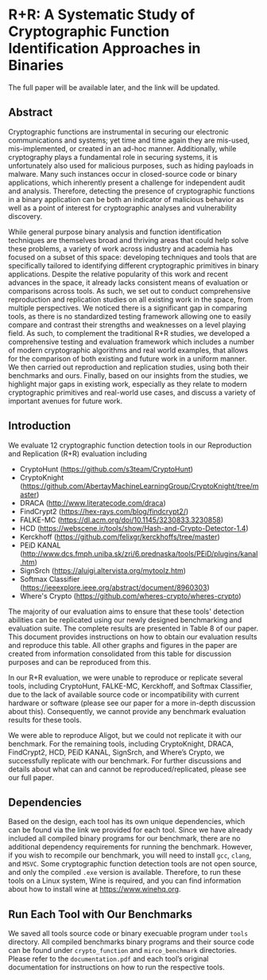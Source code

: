# R+R: A Systematic Study of Cryptographic Function Identification Approaches in Binaries

The full paper will be available later, and the link will be updated.

## Abstract

Cryptographic functions are instrumental in securing our electronic communications and systems; yet time and time again they are mis-used, mis-implemented, or created in an ad-hoc manner. Additionally, while cryptography plays a fundamental role in securing systems, it is unfortunately also used for malicious purposes, such as hiding payloads in malware. Many such instances occur in closed-source code or binary applications, which inherently present a challenge for independent audit and analysis. Therefore, detecting the presence of cryptographic functions in a binary application can be both an indicator of malicious behavior as well as a point of interest for cryptographic analyses and vulnerability discovery.

While general purpose binary analysis and function identification techniques are themselves broad and thriving areas that could help solve these problems, a variety of work across industry and academia has focused on a subset of this space: developing techniques and tools that are specifically tailored to identifying different cryptographic primitives in binary applications. Despite the relative popularity of this work and recent advances in the space, it already lacks consistent means of evaluation or comparisons across tools. As such, we set out to conduct comprehensive reproduction and replication studies on all existing work in the space, from multiple perspectives. We noticed there is a significant gap in comparing tools, as there is no standardized testing framework allowing one to easily compare and contrast their strengths and weaknesses on a level playing field.  As such, to complement the traditional R+R studies, we developed a comprehensive testing and evaluation framework which includes a number of modern cryptographic algorithms and real world examples, that allows for the comparison of both existing and future work in a uniform manner. We then carried out reproduction and replication studies, using both their benchmarks and ours. Finally, based on our insights from the studies, we highlight major gaps in existing work, especially as they relate to modern cryptographic primitives and real-world use cases, and discuss a variety of important avenues for future work.

## Introduction

We evaluate 12 cryptographic function detection tools in our Reproduction and Replication (R+R) evaluation including

* CryptoHunt (https://github.com/s3team/CryptoHunt)
* CryptoKnight (https://github.com/AbertayMachineLearningGroup/CryptoKnight/tree/master)
* DRACA (http://www.literatecode.com/draca)
* FindCrypt2 (https://hex-rays.com/blog/findcrypt2/)
* FALKE-MC (https://dl.acm.org/doi/10.1145/3230833.3230858)
* HCD (https://webscene.ir/tools/show/Hash-and-Crypto-Detector-1.4)
* Kerckhoff (https://github.com/felixgr/kerckhoffs/tree/master)
* PEiD KANAL (http://www.dcs.fmph.uniba.sk/zri/6.prednaska/tools/PEiD/plugins/kanal.htm)
* SignSrch (https://aluigi.altervista.org/mytoolz.htm)
* Softmax Classifier (https://ieeexplore.ieee.org/abstract/document/8960303)
* Where's Crypto (https://github.com/wheres-crypto/wheres-crypto)

The majority of our evaluation aims to ensure that these tools' detection abilities can be replicated using our newly designed benchmarking and evaluation suite. The complete results are presented in Table 8 of our paper. This document provides instructions on how to obtain our evaluation results and reproduce this table.  All other graphs and figures in the paper are created from information consolidated from this table for discussion purposes and can be reproduced from this.

In our R+R evaluation, we were unable to reproduce or replicate several tools, including CryptoHunt, FALKE-MC, Kerckhoff, and Softmax Classifier, due to the lack of available source code or incompatibility with current hardware or software (please see our paper for a more in-depth discussion about this). Consequently, we cannot provide any benchmark evaluation results for these tools.

We were able to reproduce Aligot, but we could not replicate it with our benchmark. For the remaining tools, including CryptoKnight, DRACA, FindCrypt2, HCD, PEiD KANAL, SignSrch, and Where’s Crypto, we successfully replicate with our benchmark. For further discussions and details about what can and cannot be reproduced/replicated, please see our full paper.

## Dependencies

Based on the design, each tool has its own unique dependencies, which can be found via the link we provided for each tool. Since we have already included all compiled binary programs for our benchmark, there are no additional dependency requirements for running the benchmark. However, if you wish to recompile our benchmark, you will need to install `gcc`, `clang`, and `MSVC`. Some cryptographic function detection tools are not open source, and only the compiled `.exe` version is available. Therefore, to run these tools on a Linux system, Wine is required, and you can find information about how to install wine at https://www.winehq.org.

## Run Each Tool with Our Benchmarks
We saved all tools source code or binary execuable program under `tools` directory. All compiled benchmarks binary programs and their source code can be found under `crypto_function` and `mirco_benchmark` directories. Please refer to the `documentation.pdf` and each tool’s original documentation for instructions on how to run the respective tools.

